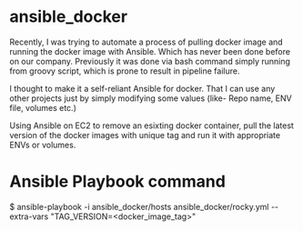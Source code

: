 # ansible_docker
Recently, I was trying to automate a process of pulling docker image and running the docker image with Ansible. Which has never been done before on our company. Previously it was done via bash command simply running from groovy script, which is prone to result in pipeline failure.

I thought to make it a self-reliant Ansible for docker. That I can use any other projects just by simply modifying some values (like- Repo name, ENV file, volumes etc.)

Using Ansible on EC2 to remove an esixting docker container, pull the latest version of the docker images with unique tag and run it with appropriate ENVs or volumes.

# Ansible Playbook command
$ ansible-playbook -i ansible_docker/hosts ansible_docker/rocky.yml --extra-vars "TAG_VERSION=<docker_image_tag>"
